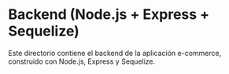# Backend (Node.js + Express + Sequelize)

Este directorio contiene el backend de la aplicación e-commerce, construido con Node.js, Express y Sequelize.
